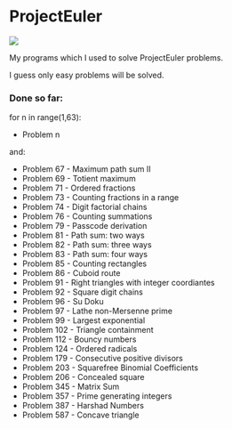# ProjectEuler

<img src="https://projecteuler.net/profile/MamCieNaHita.png" />

My programs which I used to solve ProjectEuler problems.

I guess only easy problems will be solved.

### Done so far:
for n in range(1,63):
  - Problem n

and:
- Problem 67 - Maximum path sum II
- Problem 69 - Totient maximum
- Problem 71 - Ordered fractions
- Problem 73 - Counting fractions in a range
- Problem 74 - Digit factorial chains
- Problem 76 - Counting summations
- Problem 79 - Passcode derivation
- Problem 81 - Path sum: two ways
- Problem 82 - Path sum: three ways
- Problem 83 - Path sum: four ways
- Problem 85 - Counting rectangles
- Problem 86 - Cuboid route
- Problem 91 - Right triangles with integer coordiantes
- Problem 92 - Square digit chains
- Problem 96 - Su Doku
- Problem 97 - Lathe non-Mersenne prime
- Problem 99 - Largest exponential
- Problem 102 - Triangle containment
- Problem 112 - Bouncy numbers
- Problem 124 - Ordered radicals
- Problem 179 - Consecutive positive divisors
- Problem 203 - Squarefree Binomial Coefficients
- Problem 206 - Concealed square
- Problem 345 - Matrix Sum
- Problem 357 - Prime generating integers
- Problem 387 - Harshad Numbers
- Problem 587 - Concave triangle
